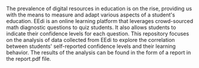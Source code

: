 The prevalence of digital resources in education is on the rise, providing us with the means to measure and adapt various aspects of a student's education. 
EEdi is an online learning platform that leverages crowd-sourced math diagnostic questions to quiz students. It also allows students to indicate their confidence levels for each question. This repository focuses on the analysis of data collected from EEdi to explore the correlation between students' self-reported confidence levels and their learning behavior.
The results of the analysis can be found in the form of a report in the report.pdf file.
